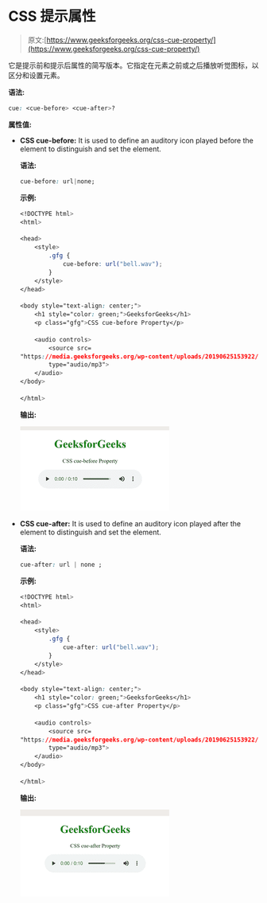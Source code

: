 # CSS 提示属性

> 原文:[https://www.geeksforgeeks.org/css-cue-property/](https://www.geeksforgeeks.org/css-cue-property/)

它是提示前和提示后属性的简写版本。它指定在元素之前或之后播放听觉图标，以区分和设置元素。

**语法:**

```css
cue: <cue-before> <cue-after>?
```

**属性值:**

*   **CSS cue-before:** It is used to define an auditory icon played before the element to distinguish and set the element.

    **语法:**

    ```css
    cue-before: url|none;
    ```

    **示例:**

    ```css
    <!DOCTYPE html> 
    <html> 

    <head> 
        <style> 
            .gfg { 
                cue-before: url("bell.wav"); 
            } 
        </style> 
    </head> 

    <body style="text-align: center;"> 
        <h1 style="color: green;">GeeksforGeeks</h1> 
        <p class="gfg">CSS cue-before Property</p>

        <audio controls> 
            <source src= 
    "https://media.geeksforgeeks.org/wp-content/uploads/20190625153922/frog.mp3"
            type="audio/mp3"> 
        </audio> 
    </body> 

    </html> 
    ```

    **输出:**

    ![](img/f01335964d07a8b618cc17b2ca2c1204.png)

*   **CSS cue-after:** It is used to define an auditory icon played after the element to distinguish and set the element.

    **语法:**

    ```css
    cue-after: url | none ;
    ```

    **示例:**

    ```css
    <!DOCTYPE html> 
    <html> 

    <head> 
        <style> 
            .gfg { 
                cue-after: url("bell.wav"); 
            } 
        </style> 
    </head> 

    <body style="text-align: center;"> 
        <h1 style="color: green;">GeeksforGeeks</h1> 
        <p class="gfg">CSS cue-after Property</p>

        <audio controls> 
            <source src= 
    "https://media.geeksforgeeks.org/wp-content/uploads/20190625153922/frog.mp3"
            type="audio/mp3"> 
        </audio> 
    </body> 

    </html> 
    ```

    **输出:**

    ![](img/92855c6c50595e49633d914ebd3bec20.png)